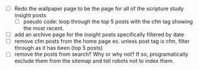 - [ ] Redo the wallpaper page to be the page for all of the scripture study insight posts
    - [ ] pseudo code: loop through the top 5 posts with the cfm tag showing the most recent.
- [ ] add an archive page for the insight posts specifically filtered by date
- [ ] remove cfm posts from the home page ex. unless post tag is cfm, filter through as it has been (top 5 posts)
- [ ] remove the posts from search? Why or why not? If so, programatically exclude them from the sitemap and tell robots not to index them.